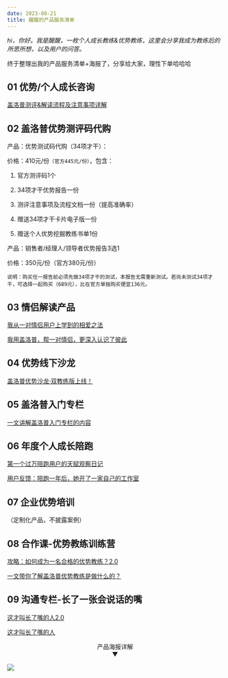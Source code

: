 ```yaml
---
date: 2023-08-21
title: 醒醒的产品服务清单
---
```


*hi，你好。我是醒醒，一枚个人成长教练&优势教练，这里会分享我成为教练后的所思所想，以及用户的问答。*

终于整理出我的产品服务清单+海报了，分享给大家，理性下单哈哈哈

## 01 优势/个人成长咨询

[盖洛普测评&解读流程及注意事项详解](https://mp.weixin.qq.com/s/yyZ-WKi1JS-koi9yVy32NQ)

## 02 盖洛普优势测评码代购

产品：优势测试码代购（34项才干）：

价格：410元/份`（官方445元/份）`，包含：

1. 官方测评码1个

2. 34项才干优势报告一份

3. 测评注意事项及流程文档一份（提高准确率）

4. 赠送34项才干卡片电子版一份

5. 赠送个人优势挖掘教练书单1份

产品：销售者/经理人/领导者优势报告3选1

价格：350元/份（官方380元/份）

`说明：购买任一报告前必须先做34项才干的测试，本报告无需重新测试。若尚未测试34项才干，可选择一起购买（689元），比在官方单独购买便宜136元。`

## 03 情侣解读产品

[我从一对情侣用户上学到的相爱之法](https://mp.weixin.qq.com/s/D1AMfwosOTctzNuZiIzIUQ)

[我用盖洛普，帮一对情侣，更深入认识了彼此](https://mp.weixin.qq.com/s/3omWe-rr_zSSeDlmvUiTnw)

## 04 优势线下沙龙

[盖洛普优势沙龙·双教练版上线！](https://mp.weixin.qq.com/s/YEg8uqdwV8kKaW9Xm2lkAg)

## 05 盖洛普入门专栏

[一文讲解盖洛普入门专栏的内容](https://mp.weixin.qq.com/s/oiDz5H1qHpfPScbsErTWfQ)

## 06 年度个人成长陪跑

[第一个过万陪跑用户的天赋观察日记](https://mp.weixin.qq.com/s/Q4WbDiT6BHFozAK-2jcqqQ)

[用户反馈：陪跑一年后，她开了一家自己的工作室](https://mp.weixin.qq.com/s/6_feHVAuWvTu7eWelO35Vg)

## 07 企业优势培训

（定制化产品，不披露案例）

## 08 合作课-优势教练训练营

[攻略：如何成为一名合格的优势教练？2.0](https://mp.weixin.qq.com/s/5XW9sxo4qra0MVJbpN2F3A)

[一文带你了解盖洛普优势教练是做什么的？](https://mp.weixin.qq.com/s/O4SCbweswSQyEO8YyvUIXA)

## 09 沟通专栏-长了一张会说话的嘴

[这才叫长了嘴的人2.0](https://mp.weixin.qq.com/s/6Ny6oGDFklbb75gm-WI0Qg)

[这才叫长了嘴的人](https://mp.weixin.qq.com/s/qPVHtc4wUmhMwDbARR_76A)

<div align=center>产品海报详解</div>
<div align=center>▼</div>

![](https://cdn.jsdelivr.net/gh/zll-0405/image/photo/posterone.jpeg)